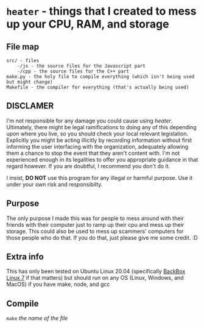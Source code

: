 # `heater` - things that I created to mess up your CPU, RAM, and storage

## File map

```
src/ - files
    -/js - the source files for the Javascript part
    -/cpp - the source files for the C++ part
make.py - the holy file to compile everything (which isn't being used but might change)
Makefile - the compiler for everything (that's actually being used)
```
## DISCLAMER

I'm not responsible for any damage you could cause using _heater_. Ultimately, there might be legal ramifications to doing any of this depending upon where you live, so you should check your local relevant legislation. Explicitly you might be acting illicitly by recording information without first informing the user interfacing with the organization, adequately allowing them a chance to stop the event that they aren't content with. I'm not experienced enough in its legalities to offer you appropriate guidance in that regard however. If you are doubtful, I recommend you don't do it.

I insist, **DO NOT** use this program for any illegal or harmful
purpose. Use it under your own risk and responsibilty.

## Purpose

The only purpose I made this was for people to mess around with their friends with their computer just to ramp up their cpu and mess up their storage. This could also be used to mess up scammers' computers for those people who do that. If you do that, just please give me some credit. :D

## Extra info

This has only been tested on Ubuntu Linux 20.04 (specifically [BackBox Linux 7](https://www.backbox.org/) if that matters) but should run on any OS (Linux, Windows, and MacOS) if you have make, node, and gcc

## Compile

`make` _the name of the file_